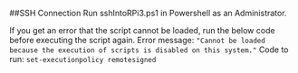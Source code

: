 ##SSH Connection
Run sshIntoRPi3.ps1 in Powershell as an Administrator.

If you get an error that the script cannot be loaded, run the below code before executing the script again.
Error message:
```"Cannot be loaded because the execution of scripts is disabled on this system."```
Code to run:
```set-executionpolicy remotesigned```